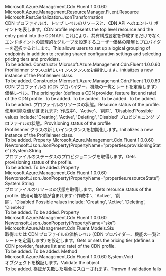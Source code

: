 <Type Name="ProfileInner" FullName="Microsoft.Azure.Management.Cdn.Fluent.Models.ProfileInner">
  <TypeSignature Language="C#" Value="public class ProfileInner : Microsoft.Azure.Management.ResourceManager.Fluent.Resource" />
  <TypeSignature Language="ILAsm" Value=".class public auto ansi beforefieldinit ProfileInner extends Microsoft.Azure.Management.ResourceManager.Fluent.Resource" />
  <TypeSignature Language="DocId" Value="T:Microsoft.Azure.Management.Cdn.Fluent.Models.ProfileInner" />
  <TypeSignature Language="VB.NET" Value="Public Class ProfileInner&#xA;Inherits Resource" />
  <TypeSignature Language="F#" Value="type ProfileInner = class&#xA;    inherit Resource" />
  <AssemblyInfo>
    <AssemblyName>Microsoft.Azure.Management.Cdn.Fluent</AssemblyName>
    <AssemblyVersion>1.0.0.60</AssemblyVersion>
  </AssemblyInfo>
  <Base>
    <BaseTypeName>Microsoft.Azure.Management.ResourceManager.Fluent.Resource</BaseTypeName>
  </Base>
  <Interfaces />
  <Attributes>
    <Attribute>
      <AttributeName>Microsoft.Rest.Serialization.JsonTransformation</AttributeName>
    </Attribute>
  </Attributes>
  <Docs>
    <summary>
            <span data-ttu-id="3b8c1-101">CDN プロファイルは、トップ レベルのリソースと、CDN API へのエントリ ポイントを表します。</span><span class="sxs-lookup"><span data-stu-id="3b8c1-101">CDN profile represents the top level resource and the entry point into the CDN API.</span></span> <span data-ttu-id="3b8c1-102">これにより、共有構成設定を作成するだけでなくエンドポイントの論理的なグループを設定するユーザー価格の階層とプロバイダーを選択するとします。</span><span class="sxs-lookup"><span data-stu-id="3b8c1-102">This allows users to set up a logical grouping of endpoints in addition to creating shared configuration settings and selecting pricing tiers and providers.</span></span>
            </summary>
    <remarks>To be added.</remarks>
  </Docs>
  <Members>
    <Member MemberName=".ctor">
      <MemberSignature Language="C#" Value="public ProfileInner ();" />
      <MemberSignature Language="ILAsm" Value=".method public hidebysig specialname rtspecialname instance void .ctor() cil managed" />
      <MemberSignature Language="DocId" Value="M:Microsoft.Azure.Management.Cdn.Fluent.Models.ProfileInner.#ctor" />
      <MemberSignature Language="VB.NET" Value="Public Sub New ()" />
      <MemberType>Constructor</MemberType>
      <AssemblyInfo>
        <AssemblyName>Microsoft.Azure.Management.Cdn.Fluent</AssemblyName>
        <AssemblyVersion>1.0.0.60</AssemblyVersion>
      </AssemblyInfo>
      <Parameters />
      <Docs>
        <summary>
            <span data-ttu-id="3b8c1-103">ProfileInner クラスの新しいインスタンスを初期化します。</span><span class="sxs-lookup"><span data-stu-id="3b8c1-103">Initializes a new instance of the ProfileInner class.</span></span>
            </summary>
        <remarks>To be added.</remarks>
      </Docs>
    </Member>
    <Member MemberName=".ctor">
      <MemberSignature Language="C#" Value="public ProfileInner (Microsoft.Azure.Management.Cdn.Fluent.Models.Sku sku, string location = null, string id = null, string name = null, string type = null, System.Collections.Generic.IDictionary&lt;string,string&gt; tags = null, string resourceState = null, string provisioningState = null);" />
      <MemberSignature Language="ILAsm" Value=".method public hidebysig specialname rtspecialname instance void .ctor(class Microsoft.Azure.Management.Cdn.Fluent.Models.Sku sku, string location, string id, string name, string type, class System.Collections.Generic.IDictionary`2&lt;string, string&gt; tags, string resourceState, string provisioningState) cil managed" />
      <MemberSignature Language="DocId" Value="M:Microsoft.Azure.Management.Cdn.Fluent.Models.ProfileInner.#ctor(Microsoft.Azure.Management.Cdn.Fluent.Models.Sku,System.String,System.String,System.String,System.String,System.Collections.Generic.IDictionary{System.String,System.String},System.String,System.String)" />
      <MemberSignature Language="F#" Value="new Microsoft.Azure.Management.Cdn.Fluent.Models.ProfileInner : Microsoft.Azure.Management.Cdn.Fluent.Models.Sku * string * string * string * string * System.Collections.Generic.IDictionary&lt;string, string&gt; * string * string -&gt; Microsoft.Azure.Management.Cdn.Fluent.Models.ProfileInner" Usage="new Microsoft.Azure.Management.Cdn.Fluent.Models.ProfileInner (sku, location, id, name, type, tags, resourceState, provisioningState)" />
      <MemberType>Constructor</MemberType>
      <AssemblyInfo>
        <AssemblyName>Microsoft.Azure.Management.Cdn.Fluent</AssemblyName>
        <AssemblyVersion>1.0.0.60</AssemblyVersion>
      </AssemblyInfo>
      <Parameters>
        <Parameter Name="sku" Type="Microsoft.Azure.Management.Cdn.Fluent.Models.Sku" />
        <Parameter Name="location" Type="System.String" />
        <Parameter Name="id" Type="System.String" />
        <Parameter Name="name" Type="System.String" />
        <Parameter Name="type" Type="System.String" />
        <Parameter Name="tags" Type="System.Collections.Generic.IDictionary&lt;System.String,System.String&gt;" />
        <Parameter Name="resourceState" Type="System.String" />
        <Parameter Name="provisioningState" Type="System.String" />
      </Parameters>
      <Docs>
        <param name="sku"><span data-ttu-id="3b8c1-104">CDN プロファイルの (CDN プロバイダー、機能の一覧とレートを定義します) 価格レベル。</span><span class="sxs-lookup"><span data-stu-id="3b8c1-104">The pricing tier (defines a CDN provider, feature list and rate) of the CDN profile.</span></span></param>
        <param name="location">To be added.</param>
        <param name="id">To be added.</param>
        <param name="name">To be added.</param>
        <param name="type">To be added.</param>
        <param name="tags">To be added.</param>
        <param name="resourceState"><span data-ttu-id="3b8c1-105">プロファイルのリソースの状態。</span><span class="sxs-lookup"><span data-stu-id="3b8c1-105">Resource status of the profile.</span></span>
            <span data-ttu-id="3b8c1-106">使用可能な値が含まれます: '作成中'、'Active'、'削除'、'Disabled'</span><span class="sxs-lookup"><span data-stu-id="3b8c1-106">Possible values include: 'Creating', 'Active', 'Deleting', 'Disabled'</span></span></param>
        <param name="provisioningState"><span data-ttu-id="3b8c1-107">プロビジョニング プロファイルの状態。</span><span class="sxs-lookup"><span data-stu-id="3b8c1-107">Provisioning status of the profile.</span></span></param>
        <summary>
            <span data-ttu-id="3b8c1-108">ProfileInner クラスの新しいインスタンスを初期化します。</span><span class="sxs-lookup"><span data-stu-id="3b8c1-108">Initializes a new instance of the ProfileInner class.</span></span>
            </summary>
        <remarks>To be added.</remarks>
      </Docs>
    </Member>
    <Member MemberName="ProvisioningState">
      <MemberSignature Language="C#" Value="public string ProvisioningState { get; }" />
      <MemberSignature Language="ILAsm" Value=".property instance string ProvisioningState" />
      <MemberSignature Language="DocId" Value="P:Microsoft.Azure.Management.Cdn.Fluent.Models.ProfileInner.ProvisioningState" />
      <MemberSignature Language="VB.NET" Value="Public ReadOnly Property ProvisioningState As String" />
      <MemberSignature Language="F#" Value="member this.ProvisioningState : string" Usage="Microsoft.Azure.Management.Cdn.Fluent.Models.ProfileInner.ProvisioningState" />
      <MemberType>Property</MemberType>
      <AssemblyInfo>
        <AssemblyName>Microsoft.Azure.Management.Cdn.Fluent</AssemblyName>
        <AssemblyVersion>1.0.0.60</AssemblyVersion>
      </AssemblyInfo>
      <Attributes>
        <Attribute>
          <AttributeName>Newtonsoft.Json.JsonProperty(PropertyName="properties.provisioningState")</AttributeName>
        </Attribute>
      </Attributes>
      <ReturnValue>
        <ReturnType>System.String</ReturnType>
      </ReturnValue>
      <Docs>
        <summary>
            <span data-ttu-id="3b8c1-109">プロファイルのステータスのプロビジョニングを取得します。</span><span class="sxs-lookup"><span data-stu-id="3b8c1-109">Gets provisioning status of the profile.</span></span>
            </summary>
        <value>To be added.</value>
        <remarks>To be added.</remarks>
      </Docs>
    </Member>
    <Member MemberName="ResourceState">
      <MemberSignature Language="C#" Value="public string ResourceState { get; }" />
      <MemberSignature Language="ILAsm" Value=".property instance string ResourceState" />
      <MemberSignature Language="DocId" Value="P:Microsoft.Azure.Management.Cdn.Fluent.Models.ProfileInner.ResourceState" />
      <MemberSignature Language="VB.NET" Value="Public ReadOnly Property ResourceState As String" />
      <MemberSignature Language="F#" Value="member this.ResourceState : string" Usage="Microsoft.Azure.Management.Cdn.Fluent.Models.ProfileInner.ResourceState" />
      <MemberType>Property</MemberType>
      <AssemblyInfo>
        <AssemblyName>Microsoft.Azure.Management.Cdn.Fluent</AssemblyName>
        <AssemblyVersion>1.0.0.60</AssemblyVersion>
      </AssemblyInfo>
      <Attributes>
        <Attribute>
          <AttributeName>Newtonsoft.Json.JsonProperty(PropertyName="properties.resourceState")</AttributeName>
        </Attribute>
      </Attributes>
      <ReturnValue>
        <ReturnType>System.String</ReturnType>
      </ReturnValue>
      <Docs>
        <summary>
            <span data-ttu-id="3b8c1-110">プロファイルのリソースの状態を取得します。</span><span class="sxs-lookup"><span data-stu-id="3b8c1-110">Gets resource status of the profile.</span></span> <span data-ttu-id="3b8c1-111">使用可能な値が含まれます: '作成中'、'Active'、'削除'、'Disabled'</span><span class="sxs-lookup"><span data-stu-id="3b8c1-111">Possible values include: 'Creating', 'Active', 'Deleting', 'Disabled'</span></span>
            </summary>
        <value>To be added.</value>
        <remarks>To be added.</remarks>
      </Docs>
    </Member>
    <Member MemberName="Sku">
      <MemberSignature Language="C#" Value="public Microsoft.Azure.Management.Cdn.Fluent.Models.Sku Sku { get; set; }" />
      <MemberSignature Language="ILAsm" Value=".property instance class Microsoft.Azure.Management.Cdn.Fluent.Models.Sku Sku" />
      <MemberSignature Language="DocId" Value="P:Microsoft.Azure.Management.Cdn.Fluent.Models.ProfileInner.Sku" />
      <MemberSignature Language="VB.NET" Value="Public Property Sku As Sku" />
      <MemberSignature Language="F#" Value="member this.Sku : Microsoft.Azure.Management.Cdn.Fluent.Models.Sku with get, set" Usage="Microsoft.Azure.Management.Cdn.Fluent.Models.ProfileInner.Sku" />
      <MemberType>Property</MemberType>
      <AssemblyInfo>
        <AssemblyName>Microsoft.Azure.Management.Cdn.Fluent</AssemblyName>
        <AssemblyVersion>1.0.0.60</AssemblyVersion>
      </AssemblyInfo>
      <Attributes>
        <Attribute>
          <AttributeName>Newtonsoft.Json.JsonProperty(PropertyName="sku")</AttributeName>
        </Attribute>
      </Attributes>
      <ReturnValue>
        <ReturnType>Microsoft.Azure.Management.Cdn.Fluent.Models.Sku</ReturnType>
      </ReturnValue>
      <Docs>
        <summary>
            <span data-ttu-id="3b8c1-112">取得または CDN プロファイルの価格レベル (CDN プロバイダー、機能の一覧とレートを定義します) を設定します。</span><span class="sxs-lookup"><span data-stu-id="3b8c1-112">Gets or sets the pricing tier (defines a CDN provider, feature list and rate) of the CDN profile.</span></span>
            </summary>
        <value>To be added.</value>
        <remarks>To be added.</remarks>
      </Docs>
    </Member>
    <Member MemberName="Validate">
      <MemberSignature Language="C#" Value="public virtual void Validate ();" />
      <MemberSignature Language="ILAsm" Value=".method public hidebysig newslot virtual instance void Validate() cil managed" />
      <MemberSignature Language="DocId" Value="M:Microsoft.Azure.Management.Cdn.Fluent.Models.ProfileInner.Validate" />
      <MemberSignature Language="VB.NET" Value="Public Overridable Sub Validate ()" />
      <MemberSignature Language="F#" Value="override this.Validate : unit -&gt; unit" Usage="profileInner.Validate " />
      <MemberType>Method</MemberType>
      <AssemblyInfo>
        <AssemblyName>Microsoft.Azure.Management.Cdn.Fluent</AssemblyName>
        <AssemblyVersion>1.0.0.60</AssemblyVersion>
      </AssemblyInfo>
      <ReturnValue>
        <ReturnType>System.Void</ReturnType>
      </ReturnValue>
      <Parameters />
      <Docs>
        <summary>
            <span data-ttu-id="3b8c1-113">オブジェクトを検証します。</span><span class="sxs-lookup"><span data-stu-id="3b8c1-113">Validate the object.</span></span>
            </summary>
        <remarks>To be added.</remarks>
        <exception cref="T:Microsoft.Rest.ValidationException">
            <span data-ttu-id="3b8c1-114">検証が失敗した場合にスローされます。</span><span class="sxs-lookup"><span data-stu-id="3b8c1-114">Thrown if validation fails</span></span>
            </exception>
      </Docs>
    </Member>
  </Members>
</Type>